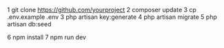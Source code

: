 1 git clone https://github.com/yourproject
2 composer update
3 cp .env.example .env
3 php artisan key:generate
4 php artisan migrate
5 php artisan db:seed

6 npm install
7 npm run dev
